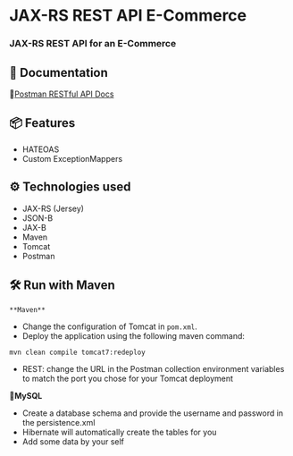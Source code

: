 # JAX-RS REST API E-Commerce 
### JAX-RS REST API for an E-Commerce

## 📃 Documentation
📧[Postman RESTful API Docs](https://documenter.getpostman.com/view/20656726/UyxdK9KH)

## 📦 Features
* HATEOAS
* Custom ExceptionMappers

## ⚙ Technologies used
* JAX-RS (Jersey)
* JSON-B
* JAX-B
* Maven
* Tomcat
* Postman

 ## 🛠 Run with Maven
    **Maven**
* Change the configuration of Tomcat in `pom.xml`. 
* Deploy the application using the following maven command:
 ```
mvn clean compile tomcat7:redeploy
```
* REST: change the URL in the Postman collection environment variables to match the port you chose for your Tomcat deployment

**🐬MySQL**
* Create a database schema and provide the username and password in the persistence.xml
* Hibernate will automatically create the tables for you
* Add some data by your self

   
